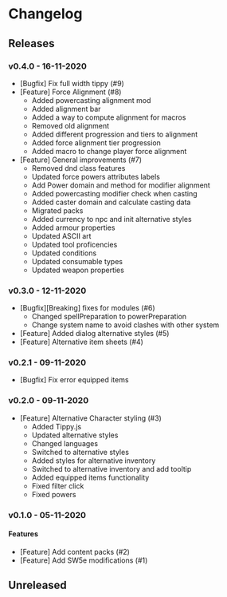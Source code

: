 # Changelog

## Releases

### v0.4.0 - 16-11-2020
- [Bugfix] Fix full width tippy (#9)
- [Feature] Force Alignment (#8)
  - Added powercasting alignment mod
  - Added alignment bar
  - Added a way to compute alignment for macros
  - Removed old alignment
  - Added different progression and tiers to alignment
  - Added force alignment tier progression
  - Added macro to change player force alignment  
- [Feature] General improvements (#7)
  - Removed dnd class features
  - Updated force powers attributes labels
  - Add Power domain and method for modifier alignment
  - Added powercasting modifier check when casting
  - Added caster domain and calculate casting data
  - Migrated packs
  - Added currency to npc and init alternative styles
  - Added armour properties
  - Updated ASCII art
  - Updated tool proficencies
  - Updated conditions
  - Updated consumable types
  - Updated weapon properties

### v0.3.0 - 12-11-2020
- [Bugfix][Breaking] fixes for modules (#6)
    - Changed spellPreparation to powerPreparation
    - Change system name to avoid clashes with other system
- [Feature] Added dialog alternative styles (#5)
- [Feature] Alternative item sheets (#4)

### v0.2.1 - 09-11-2020
- [Bugfix] Fix error equipped items

### v0.2.0 - 09-11-2020
- [Feature] Alternative Character styling (#3)
    - Added Tippy.js
    - Updated alternative styles
    - Changed languages
    - Switched to alternative styles
    - Added styles for alternative inventory
    - Switched to alternative inventory and add tooltip
    - Added equipped items functionality
    - Fixed filter click
    - Fixed powers

### v0.1.0 - 05-11-2020

#### Features
- [Feature] Add content packs (#2)
- [Feature] Add SW5e modifications (#1)

## Unreleased

